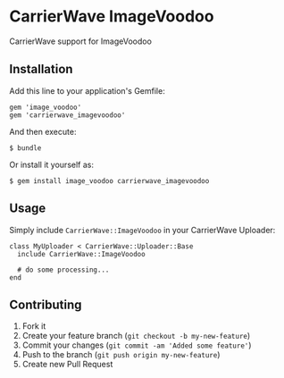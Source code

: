 # CarrierWave ImageVoodoo

CarrierWave support for ImageVoodoo

## Installation

Add this line to your application's Gemfile:

    gem 'image_voodoo'
    gem 'carrierwave_imagevoodoo'

And then execute:

    $ bundle

Or install it yourself as:

    $ gem install image_voodoo carrierwave_imagevoodoo

## Usage

Simply include `CarrierWave::ImageVoodoo` in your CarrierWave Uploader:

    class MyUploader < CarrierWave::Uploader::Base
      include CarrierWave::ImageVoodoo

      # do some processing...
    end

## Contributing

1. Fork it
2. Create your feature branch (`git checkout -b my-new-feature`)
3. Commit your changes (`git commit -am 'Added some feature'`)
4. Push to the branch (`git push origin my-new-feature`)
5. Create new Pull Request
